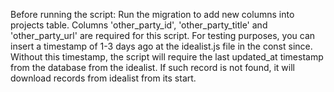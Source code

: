 Before running the script:
Run the migration to add new columns into projects table.
Columns 'other_party_id', 'other_party_title' and 'other_party_url' are required for this script.
For testing purposes, you can insert a timestamp of 1-3 days ago at the idealist.js file in the const since. Without this timestamp, the script will require the last updated_at timestamp from the database from the idealist. If such record is not found, it will download records from idealist from its start.
